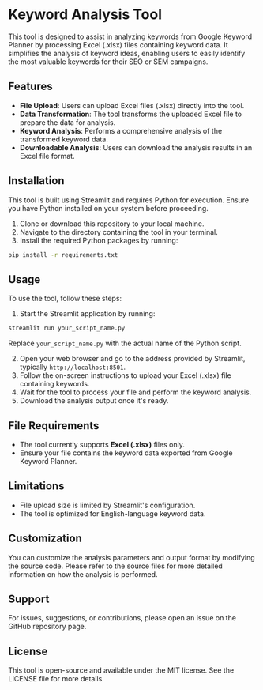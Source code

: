 # Keyword Analysis Tool

This tool is designed to assist in analyzing keywords from Google Keyword Planner by processing Excel (.xlsx) files containing keyword data. It simplifies the analysis of keyword ideas, enabling users to easily identify the most valuable keywords for their SEO or SEM campaigns.

## Features

- **File Upload**: Users can upload Excel files (.xlsx) directly into the tool.
- **Data Transformation**: The tool transforms the uploaded Excel file to prepare the data for analysis.
- **Keyword Analysis**: Performs a comprehensive analysis of the transformed keyword data.
- **Downloadable Analysis**: Users can download the analysis results in an Excel file format.

## Installation

This tool is built using Streamlit and requires Python for execution. Ensure you have Python installed on your system before proceeding.

1. Clone or download this repository to your local machine.
2. Navigate to the directory containing the tool in your terminal.
3. Install the required Python packages by running:

```bash
pip install -r requirements.txt
```

## Usage

To use the tool, follow these steps:

1. Start the Streamlit application by running:

```bash
streamlit run your_script_name.py
```

Replace `your_script_name.py` with the actual name of the Python script.

2. Open your web browser and go to the address provided by Streamlit, typically `http://localhost:8501`.
3. Follow the on-screen instructions to upload your Excel (.xlsx) file containing keywords.
4. Wait for the tool to process your file and perform the keyword analysis.
5. Download the analysis output once it's ready.

## File Requirements

- The tool currently supports **Excel (.xlsx)** files only.
- Ensure your file contains the keyword data exported from Google Keyword Planner.

## Limitations

- File upload size is limited by Streamlit's configuration.
- The tool is optimized for English-language keyword data.

## Customization

You can customize the analysis parameters and output format by modifying the source code. Please refer to the source files for more detailed information on how the analysis is performed.

## Support

For issues, suggestions, or contributions, please open an issue on the GitHub repository page.

## License

This tool is open-source and available under the MIT license. See the LICENSE file for more details.